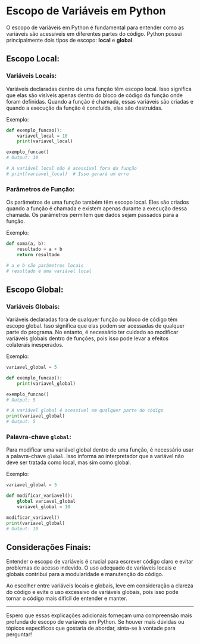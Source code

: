 # Escopo de Variáveis em Python

O escopo de variáveis em Python é fundamental para entender como as variáveis são acessíveis em diferentes partes do código. Python possui principalmente dois tipos de escopo: **local** e **global**.

## Escopo Local:

### Variáveis Locais:

Variáveis declaradas dentro de uma função têm escopo local. Isso significa que elas são visíveis apenas dentro do bloco de código da função onde foram definidas. Quando a função é chamada, essas variáveis são criadas e quando a execução da função é concluída, elas são destruídas.

Exemplo:

```python
def exemplo_funcao():
    variavel_local = 10
    print(variavel_local)

exemplo_funcao()
# Output: 10

# A variável local não é acessível fora da função
# print(variavel_local)  # Isso gerará um erro
```

### Parâmetros de Função:

Os parâmetros de uma função também têm escopo local. Eles são criados quando a função é chamada e existem apenas durante a execução dessa chamada. Os parâmetros permitem que dados sejam passados para a função.

Exemplo:

```python
def soma(a, b):
    resultado = a + b
    return resultado

# a e b são parâmetros locais
# resultado é uma variável local
```

## Escopo Global:

### Variáveis Globais:

Variáveis declaradas fora de qualquer função ou bloco de código têm escopo global. Isso significa que elas podem ser acessadas de qualquer parte do programa. No entanto, é necessário ter cuidado ao modificar variáveis globais dentro de funções, pois isso pode levar a efeitos colaterais inesperados.

Exemplo:

```python
variavel_global = 5

def exemplo_funcao():
    print(variavel_global)

exemplo_funcao()
# Output: 5

# A variável global é acessível em qualquer parte do código
print(variavel_global)
# Output: 5
```

### Palavra-chave `global`:

Para modificar uma variável global dentro de uma função, é necessário usar a palavra-chave `global`. Isso informa ao interpretador que a variável não deve ser tratada como local, mas sim como global.

Exemplo:

```python
variavel_global = 5

def modificar_variavel():
    global variavel_global
    variavel_global = 10

modificar_variavel()
print(variavel_global)
# Output: 10
```

## Considerações Finais:

Entender o escopo de variáveis é crucial para escrever código claro e evitar problemas de acesso indevido. O uso adequado de variáveis locais e globais contribui para a modularidade e manutenção do código.

Ao escolher entre variáveis locais e globais, leve em consideração a clareza do código e evite o uso excessivo de variáveis globais, pois isso pode tornar o código mais difícil de entender e manter.

--- 

Espero que essas explicações adicionais forneçam uma compreensão mais profunda do escopo de variáveis em Python. Se houver mais dúvidas ou tópicos específicos que gostaria de abordar, sinta-se à vontade para perguntar!
